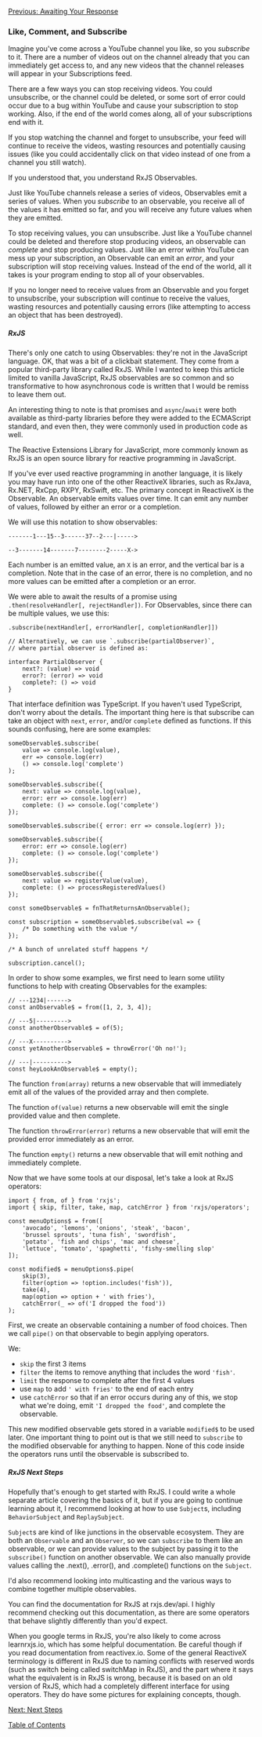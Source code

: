 [Previous: Awaiting Your Response](15-async-await.md)

### Like, Comment, and Subscribe
Imagine you've come across a YouTube channel you like, so you _subscribe_ to it. There are a number of videos out on the channel already that you can immediately get access to, and any new videos that the channel releases will appear in your Subscriptions feed.

There are a few ways you can stop receiving videos. You could unsubscribe, or the channel could be deleted, or some sort of error could occur due to a bug within YouTube and cause your subscription to stop working. Also, if the end of the world comes along, all of your subscriptions end with it.

If you stop watching the channel and forget to unsubscribe, your feed will continue to receive the videos, wasting resources and potentially causing issues (like you could accidentally click on that video instead of one from a channel you still watch).

If you understood that, you understand RxJS Observables.

Just like YouTube channels release a series of videos, Observables emit a series of values. When you _subscribe_ to an observable, you receive all of the values it has emitted so far, and you will receive any future values when they are emitted.

To stop receiving values, you can unsubscribe. Just like a YouTube channel could be deleted and therefore stop producing videos, an observable can _complete_ and stop producing values. Just like an error within YouTube can mess up your subscription, an Observable can emit an _error_, and your subscription will stop receiving values. Instead of the end of the world, all it takes is your program ending to stop all of your observables.

If you no longer need to receive values from an Observable and you forget to unsubscribe, your subscription will continue to receive the values, wasting resources and potentially causing errors (like attempting to access an object that has been destroyed).

##### RxJS
There's only one catch to using Observables: they're not in the JavaScript language. OK, that was a bit of a clickbait statement. They come from a popular third-party library called RxJS. While I wanted to keep this article limited to vanilla JavaScript, RxJS observables are so common and so transformative to how asynchronous code is written that I would be remiss to leave them out.

An interesting thing to note is that promises and `async`/`await` were both available as third-party libraries before they were added to the ECMAScript standard, and even then, they were commonly used in production code as well.

The Reactive Extensions Library for JavaScript, more commonly known as RxJS is an open source library for reactive programming in JavaScript.

If you've ever used reactive programming in another language, it is likely you may have run into one of the other ReactiveX libraries, such as RxJava, Rx.NET, RxCpp, RXPY, RxSwift, etc. The primary concept in ReactiveX is the Observable. An observable emits values over time. It can emit any number of values, followed by either an error or a completion.

We will use this notation to show observables:
```
-------1---15--3------37--2---|----->

--3-------14-------7--------2-----X->
```
Each number is an emitted value, an `X` is an error, and the vertical bar is a completion. Note that in the case of an error, there is no completion, and no more values can be emitted after a completion or an error.

We were able to await the results of a promise using `.then(resolveHandler[, rejectHandler])`. For Observables, since there can be multiple values, we use this:
```
.subscribe(nextHandler[, errorHandler[, completionHandler]])

// Alternatively, we can use `.subscribe(partialObserver)`,
// where partial observer is defined as:

interface PartialObserver {
    next?: (value) => void
    error?: (error) => void
    complete?: () => void
}
```
That interface definition was TypeScript. If you haven't used TypeScript, don't worry about the details. The important thing here is that subscribe can take an object with `next`, `error`, and/or `complete` defined as functions. If this sounds confusing, here are some examples:

```
someObservable$.subscribe(
    value => console.log(value),
    err => console.log(err)
    () => console.log('complete')
);

someObservable$.subscribe({
    next: value => console.log(value),
    error: err => console.log(err)
    complete: () => console.log('complete')
});

someObservable$.subscribe({ error: err => console.log(err) });

someObservable$.subscribe({
    error: err => console.log(err)
    complete: () => console.log('complete')
});

someObservable$.subscribe({
    next: value => registerValue(value),
    complete: () => processRegisteredValues()
});
```

```
const someObservable$ = fnThatReturnsAnObservable();

const subscription = someObservable$.subscribe(val => {
    /* Do something with the value */
});

/* A bunch of unrelated stuff happens */

subscription.cancel();
```

In order to show some examples, we first need to learn some utility functions to help with creating Observables for the examples:

```
// ---1234|------>
const anObservable$ = from([1, 2, 3, 4]);

// ---5|--------->
const anotherObservable$ = of(5);

// ---X---------->
const yetAnotherObservable$ = throwError('Oh no!');

// ---|---------->
const heyLookAnObservable$ = empty();
```
The function `from(array)` returns a new observable that will immediately emit all of the values of the provided array and then complete.

The function `of(value)` returns a new observable will emit the single provided value and then complete.

The function `throwError(error)` returns a new observable that will emit the provided error immediately as an error.

The function `empty()` returns a new observable that will emit nothing and immediately complete.


Now that we have some tools at our disposal, let's take a look at RxJS operators:

```
import { from, of } from 'rxjs';
import { skip, filter, take, map, catchError } from 'rxjs/operators';

const menuOptions$ = from([
    'avocado', 'lemons', 'onions', 'steak', 'bacon',
    'brussel sprouts', 'tuna fish', 'swordfish',
    'potato', 'fish and chips', 'mac and cheese',
    'lettuce', 'tomato', 'spaghetti', 'fishy-smelling slop'
]);

const modified$ = menuOptions$.pipe(
    skip(3),
    filter(option => !option.includes('fish')),
    take(4),
    map(option => option + ' with fries'),
    catchError(_ => of('I dropped the food'))
);
```
First, we create an observable containing a number of food choices. Then we call `pipe()` on that observable to begin applying operators.

We:
- `skip` the first 3 items
- `filter` the items to remove anything that includes the word `'fish'`. 
- `limit` the response to complete after the first 4 values  
- use `map` to add `' with fries'` to the end of each entry
- use `catchError` so that if an error occurs during any of this, we stop what we're doing, emit `'I dropped the food'`, and complete the observable.

This new modified observable gets stored in a variable `modified$` to be used later. One important thing to point out is that we still need to `subscribe` to the modified observable for anything to happen. None of this code inside the operators runs until the observable is subscribed to.

##### RxJS Next Steps
Hopefully that's enough to get started with RxJS. I could write a whole separate article covering the basics of it, but if you are going to continue learning about it, I recommend looking at how to use `Subject`s, including `BehaviorSubject` and `ReplaySubject`.

`Subject`s are kind of like junctions in the observable ecosystem. They are both an `Observable` and an `Observer`, so we can `subscribe` to them like an observable, or we can provide values to the subject by passing it to the `subscribe()` function on another observable. We can also manually provide values calling the .next(), .error(), and .complete() functions on the `Subject`.

I'd also recommend looking into multicasting and the various ways to combine together multiple observables.

You can find the documentation for RxJS at rxjs.dev/api. I highly recommend checking out this documentation, as there are some operators that behave slightly differently than you'd expect.

When you google terms in RxJS, you're also likely to come across learnrxjs.io, which has some helpful documentation. Be careful though if you read documentation from reactivex.io. Some of the general ReactiveX terminology is different in RxJS due to naming conflicts with reserved words (such as switch being called switchMap in RxJS), and the part where it says what the equivalent is in RxJS is wrong, because it is based on an old version of RxJS, which had a completely different interface for using operators. They do have some pictures for explaining concepts, though.

[Next: Next Steps](17-next-steps.md)

[Table of Contents](0-intro.md)
